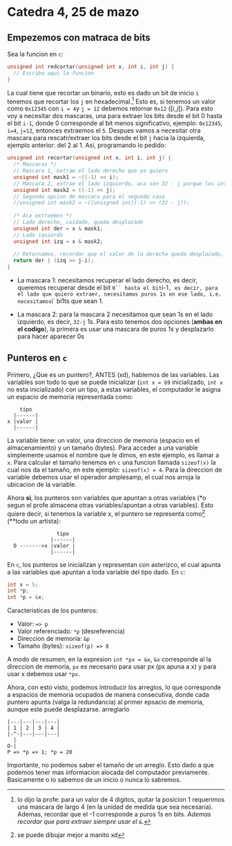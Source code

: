 # Catedra 4, 25 de mazo

## Empezemos con matraca de bits

Sea la funcion en `c`:

``` c
unsigned int redcortar(unsigned int x, int i, int j) {
  // Escriba aqui la funcion 
}
```

La cual tiene que recortar un binario, esto es dado un bit de inicio `i` tenemos que recortar los `j` en hexadecimal.[^1] Esto es, si tenemos un valor como `0x12345` con `i = 4`y `j = 12` debemos retornar `0x12` ($[i, j[$). Para esto voy a necesitar dos mascaras, una para extraer los bits desde el bit 0 hasta el bit `i-1`, donde 0 corresponde al bit menos significativo, ejemplo: `0x12345`, `i=4`, `j=12`, entonces extraemos el `5`. Despues vamos a necesitar otra mascara para rescatr/extraer los bits desde el bit `j` hacia la izquierda, ejemplo anterior: del 2 al 1.
Asi, programando lo pedido:

``` c
unsigned int recortar(unsigned int x, int i, int j) {
  /* Mascaras */
  // Mascara 1, extrae el lado derecho que yo quiero
  unsigned int mask1 = ~((-1) << i);
  // Mascara 2, extrae el lado izquierdo, aca son 32 - j porque los int son de 32 bits de largo
  unsigned int mask2 = ((-1) << j);
  // Segunda opcion de mascara para el segundo caso 
  //unsigned int mask2 = ~((unsigned int)(-1) >> (32 - j));
  
  /* Aca extraemos */
  // Lado derecho, cuidado, queda desplazado 
  unsigned int der = x & mask1;
  // Lado iquierdo
  unsigned int izq = x & mask2;
  
  // Retornamos, recordar que el valor de la derecha queda desplazado, hay que arreglarlo
  return der | (izq >> j-i);
}
```

- La mascara 1: necesitamos recuperar el lado derecho, es decir, queremos recuperar desde el bit `0`` hasta el bit`i-1`, es decir, para el lado que quiero extraer, necesitamos puros 1s en ese lado, i.e. necesitamos`i` bi1ts que sean 1.

- La mascara 2: para la mascara 2 necesitamos que sean 1s en el lado izquierdo, es decir, `32-j` 1s. Para esto tenemos dos opciones (**ambas en el codigo**), la primera es usar una mascara de puros 1s y desplazarlo para hacer aparecer 0s

## Punteros en `c`

Primero, ¿Que es un puntero?, ANTES (xd), hablemos de las variables. Las variables son todo lo que se puede inicializar (`int x = 69` inicializado, `int x` no esta inicializado) con un tipo, a estas variables, el computador le asigna un espacio de memoria representada como:

``` text
    tipo
  |------|
x |valor |
  |------|
```

La variable tiene: un valor, una direccion de memoria (espacio en el almacenamiento) y un tamaño (bytes). Para acceder a una variable simplemente usamos el nombre que le dimos, en este ejemplo, es llamar a `x`. Para calcular el tamaño tenemos en `c` una funcion llamada `sizeof(x)` la cual nos da el tamaño, en este ejemplo: `sizeof(x) = 4`. Para la direccion de variable debemos usar el operador amplesamp, el cual nos arroja la ubicacion de la variable.

Ahora **si**, los punteros son variables que apuntan a otras variables (*o segun el profe almacena otras variables/apuntan a otras variables). Esto quiere decir, si tenemos la variable x, el puntero se representa como[^2] (**todo un artista):

``` text
                tipo
              |------|
  O ------->x |valor |
              |------|

```

En `c`, los punteros se inicializan y representan con asterizco, el cual apunta a las variables que apuntan a toda variable del tipo dado. En `c`:

``` c
int x = 5;
int *p; 
int *p = &x;
```

Caracteristicas de los punteros:

- Valor: `=> p`
- Valor referenciado: `*p` (desreferencia)
- Direccion de memoria: `&p`
- Tamaño (bytes): `sizeof(p) => 8`

A modo de resumen, en la expresion `int *px = &x`, `&x` corresponde al la direccion de memoria, `px` es necesario para usar px (px apuna a x) y para usar x debemos usar `*px`.

Ahora, con esto visto, podemos introducir los arreglos, lo que corresponde a espacios de memoria ocupados de manera consecutiva, donde cada puntero apunta (valga la redundancia) al primer epsacio de memoria, aunque este puede desplazarse. arreglarlo

``` text
|---|---|---|---|
| 1 | 2 | 3 | 4 |
|-^-|---|---|---|
  | 
O-|
P => *p => 1; *p = 20
```

Importante, no podemos saber el tamaño de un arreglo. Esto dado a que podemos tener mas informacion alocada del computador previamente. Basicamente o lo sabemos de un inicio o nunca lo sabremos.

[^1]: lo dijo la profe: para un valor de 4 digitos, quitar la posicion 1 requerimos una mascara de largo 4 (en la unidad de medida que sea necesaria). Ademas, recordar que el -1 corresponde a puros 1s en bits. *Ademas recordar que para extraer siempre usar el `&`*.
[^2]: se puede dibujar mejor a manito xd

